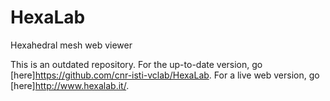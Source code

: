 # HexaLab
Hexahedral mesh web viewer

This is an outdated repository. For the up-to-date version, go [here]https://github.com/cnr-isti-vclab/HexaLab.
For a live web version, go [here]http://www.hexalab.it/.
